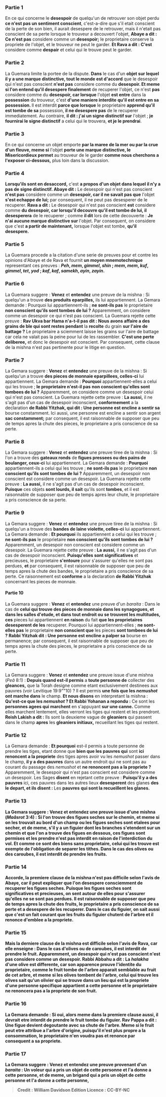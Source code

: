 
### Partie 1
En ce qui concerne le <b>desespoir</b> de quelqu'un de retrouver son objet perdu <b>ce n'est pas un sentiment conscient</b>, c'est-a-dire que s'il etait conscient de la perte de son bien, il aurait desespere de le retrouver, mais il n'etait pas conscient de sa perte lorsque le trouveur a decouvert l'objet, <b>Abaye a dit : Ce n'est pas</b> considere comme un <b>desespoir;</b> le proprietaire conserve la propriete de l'objet, et le trouveur ne peut le garder. <b>Et Rava a dit : C'est</b> considere comme <b>despair</b> et celui qui le trouve peut le garder.

### Partie 2
La Guemara limite la portee de la dispute. <b>Dans</b> le cas d'un <b>objet sur lequel il y a une marque distinctive, tout le monde est d'accord</b> que le desespoir qui n'est pas conscient <b>n'est pas</b> considere comme du <b>desespoir. Et meme si l'on entend qu'il desespere finalement</b> de recuperer l'objet, ce n'est <b>pas</b> considere comme du <b>desespoir, car lorsque</b> l'objet <b>est entre</b> dans la <b>possession</b> du trouveur, c'est <b>d'une maniere interdite</b> <b>qu'il est entre en sa possession. </b> Il est interdit <b>parce que lorsque</b> le proprietaire <b>apprend qu'il est tombe de sa</b> possession, <b>il ne desespere pas</b> de le recuperer immediatement. Au contraire, <b>il dit : j'ai un signe distinctif sur</b> l'objet ; <b>je fournirai le signe distinctif</b> a celui qui le trouvera, <b>et je le prendrai</b>.

### Partie 3
En ce qui concerne un objet emporte <b>par la maree de la mer ou par la crue d'un fleuve, meme si</b> l'objet <b>porte une marque distinctive, le Misericordieux permet</b> au trouveur de le garder <b>comme nous cherchons a l'exposer ci-dessous,</b> plus loin dans la discussion.

### Partie 4
<b>Lorsqu'ils sont en desaccord,</b> c'est <b>a propos d'un objet dans lequel il n'y a pas de signe distinctif. Abaye dit :</b> Le desespoir qui n'est pas conscient <b>n'est pas</b> considere comme un <b>desespoir, car il ne savait pas que</b> l'objet <b>s'est echappe de lui;</b> par consequent, il ne peut pas desesperer de le recuperer. <b>Rava a dit :</b> Le desespoir qui n'est pas conscient <b>est</b> considere comme <b>du desespoir, car lorsqu'il decouvre qu'il est tombe de lui, il desesperera</b> de le recuperer ; comme <b>il dit</b> lors de cette decouverte : <b>Je n'ai aucune marque distinctive sur</b> l'objet. Par consequent, on considere que c'est <b>a partir de maintenant,</b> lorsque l'objet est tombe, <b>qu'il desespere.</b>

### Partie 5
La Guemara procede a la citation d'une serie de preuves pour et contre les opinions d'Abaye et de Rava et fournit <b>un moyen mnemotechnique</b> representant ces preuves : <b><i>Peh</i>, <i>mem</i>, <i>gimmel</i>, <i>shin</i> ; <i>mem</i>, <i>mem</i>, <i>kuf</i>, <i>gimmel</i>, <i>tet</i>, <i>yod</i> ; <i>kaf</i>, <i>kaf</i>, <i>samekh</i>, <i>ayin</i>, <i>zayin</i>.</b>

### Partie 6
La Guemara suggere : <b>Venez</b> et <b>entendez</b> une preuve de la mishna : Si quelqu'un a trouve <b>des produits eparpilles,</b> ils lui appartiennent. La Gemara demande : Pourquoi lui appartiennent-ils ; <b>ne sont-ils pas</b> le proprietaire <b>non conscient qu'ils sont tombes de lui ?</b> Apparemment, on considere comme un desespoir ce qui n'est pas conscient. La Guemara rejette cette preuve : <b>Rav Ukva bar Hama n'a-t-il pas dit : Nous avons affaire a des grains de ble qui sont restes pendant</b> la <b>recolte</b> du grain <b>sur l'aire de battage ?</b> Le proprietaire a sciemment laisse les grains sur l'aire de battage car cela ne valait pas la peine pour lui de les rassembler. <b>C'est une perte deliberee,</b> et donc le desespoir est conscient. Par consequent, cette clause de la mishna n'est pas pertinente pour le litige en question.

### Partie 7
La Gemara suggere : <b>Venez</b> et <b>entendez</b> une preuve de la mishna : Si quelqu'un a trouve <b>des pieces de monnaie eparpillees, celles-ci</b> lui appartiennent.</b> La Gemara demande : <b>Pourquoi</b> appartiennent-elles a celui qui les trouve ; <b>le proprietaire n'est-il pas</b> <b>non conscient qu'elles sont tombees de lui ?</b> Apparemment, on considere comme un desespoir celui qui n'est pas conscient. La Guemara rejette cette preuve : <b>La aussi,</b> il ne s'agit pas d'un cas de desespoir inconscient, <b>conformement</b> a la declaration <b>de Rabbi Yitzhak, qui dit : Une personne est encline a sentir sa</b> bourse constamment. Ici aussi, une personne est encline a sentir son</b> argent <b>sac constamment;</b> par consequent, il est raisonnable de supposer que peu de temps apres la chute des pieces, le proprietaire a pris conscience de sa perte.

### Partie 8
La Gemara suggere : <b>Venez</b> et <b>entendez</b> une preuve tiree de la mishna : Si l'on a trouve des <b>gateaux ronds</b> de <b>figues pressees ou des pains de boulanger, ceux-ci</b> lui appartiennent.</b> La Gemara demande : <b>Pourquoi</b> appartiennent-ils a celui qui les trouve ; <b>ne sont-ils pas</b> le proprietaire <b>non conscient qu'ils sont tombes de lui ?</b> Apparemment, un desespoir non conscient est considere comme un desespoir. La Guemara rejette cette preuve : <b>La aussi,</b> il ne s'agit pas d'un cas de desespoir inconscient. <b>Puisque</b> ces objets <b>sont lourds, il sait</b> qu'ils sont <b>tombes</b>, et il est raisonnable de supposer que peu de temps apres leur chute, le proprietaire a pris conscience de sa perte.

### Partie 9
La Gemara suggere : <b>Venez</b> et <b>entendez</b> une preuve tiree de la mishna : Si quelqu'un a trouve des <b>bandes de laine violette, celles-ci</b> lui appartiennent.</b> La Gemara demande : <b>Et pourquoi</b> ils appartiennent a celui qui les trouve ; <b>ne sont-ils pas</b> le proprietaire <b>non conscient qu'ils sont tombes de lui ?</b> Apparemment, un desespoir non conscient est considere comme un desespoir. La Guemara rejette cette preuve : <b>La aussi,</b> il ne s'agit pas d'un cas de desespoir inconscient. <b>Puisqu'elles sont significatives</b> et precieuses, le proprietaire <b>s'entoure</b> pour s'assurer qu'elles ne sont pas perdues, <b>et</b> par consequent, il est raisonnable de supposer que peu de temps apres la chute des bandes, le proprietaire a pris conscience de sa perte. Ce raisonnement est <b>conforme</b> a la declaration <b>de Rabbi Yitzhak</b> concernant les pieces de monnaie.

#### Partie 10
La Guemara suggere : <b>Venez</b> et <b>entendez</b> une preuve d'un <i>baraita</i> : Dans le cas de <b>celui qui trouve des pieces de monnaie dans les synagogues, et dans les salles d'etude, et dans tout endroit ou se trouvent les multitudes, ces</b> pieces lui appartiennent <b>en raison</b> du fait <b>que les proprietaires desesperent de les</b> recuperer. Pourquoi lui appartiennent-elles ; <b>ne sont-elles pas</b> le proprietaire <b>non conscient que</b> les pieces <b>sont tombees de lui ? Rabbi Yitzhak dit : Une personne est encline a palper sa</b> bourse en permanence;</b> par consequent, il est raisonnable de supposer que peu de temps apres la chute des pieces, le proprietaire a pris conscience de sa perte.

### Partie 11
La Gemara suggere : <b>Venez</b> et <b>entendez</b> une preuve issue d'une mishna (<i>Peâ</i> 8:1) : <b>Depuis quand est-il permis</b> a <b>toute personne de</b> collecter des <b>gleances,</b> que la Torah designe comme etant exclusivement destinees aux pauvres (voir Levitique 19:9""10) ? Il est permis <b>une fois que les <i>nemushot</i> ont marche dans</b> le champ. <b>Et nous disons</b> en interpretant la mishna : <b>Qu'est-ce que les <i>nemushot</i> ? Et Rabbi Yohanan a repondu :</b> Ce sont les <b>personnes agees qui marchent</b> en s'appuyant <b>sur une canne.</b> Comme elles marchent lentement, elles verront les tiges qui restent et les prendront. <b>Reish Lakish a dit :</b> Ils sont la deuxieme vague de <b>gleaniers</b> qui passent dans le champ <b>apres</b> les <b>gleaniers initiaux,</b> recueillant les tiges qui restent.

### Partie 12
La Gemara demande : <b>Et pourquoi</b> est-il permis a toute personne de prendre les tiges, etant donne que <b>bien que les pauvres qui</b> sont <b>ici renoncent a la propriete</b> des tiges apres avoir vu les <i>nemushot</i> passer dans le champ, <b>il y a des pauvres</b> dans un autre endroit qui</b> ne sont pas au courant du passage des <i>nemushot</i> et <b>ne renoncent pas a la propriete ? </b> Apparemment, le desespoir qui n'est pas conscient est considere comme un desespoir. Les Sages <b>disent</b> en rejetant cette preuve : <b>Puisqu'il y a des pauvres</b> ici, ces</b> pauvres dans les autres lieux <b>desesperent</b> des glanes <b>des le depart, et ils disent : </b> Les <b>pauvres</b> <b>qui sont <b>la recueillent</b> les glanes.

### Partie 13
La Gemara suggere : <b>Venez</b> et <b>entendez</b> une preuve issue d'une mishna (<i>Maâsrot</i> 3:4) : Si l'on trouve des <b>figues seches</b> <b>sur le chemin, et meme</b> si on les trouvait <b>au bord d'un champ</b> ou les <b>figues seches</b> sont etalees pour secher, <b>et de meme, </b> s'il y a <b>un figuier</b> dont les branches <b>s'etendent sur un chemin et que l'on a trouve des figues en dessous,</b> ces figues <b>sont permises</b> et les prendre n'est pas interdit <b>en raison</b> de l'interdiction du <b>vol. Et</b> comme ce sont des biens sans proprietaire, celui qui les trouve est <b>exempte</b> de l'obligation de separer les <b>tithes.</b> Dans le cas <b>des olives ou des caroubes,</b> il est <b>interdit</b> de prendre les fruits.

### Partie 14
<b>Accorde, la premiere clause</b> de la mishna n'est <b>pas difficile selon</b> l'avis de <b>Abaye,</b> car il peut expliquer que l'on desespere consciemment de recuperer les figues seches. <b>Puisque</b> les figues seches <b>sont significatives</b> et precieuses, <b>on sent</b> autour de <b>elles</b> pour s'assurer qu'elles ne se sont pas perdues. Il est raisonnable de supposer que peu de temps apres la chute des fruits, le proprietaire a pris conscience de sa perte et a desespere de les recuperer. Dans le cas du <b>figuier</b>, <b>on sait aussi que</b> c'est un fait courant que les fruits du figuier <b>chutent</b> de l'arbre et il renonce d'emblee a la propriete.

### Partie 15
<b>Mais la derniere clause</b> de la mishna est <b>difficile selon</b> l'avis de <b>Rava, car elle enseigne :</b> Dans le cas <b>d'olives ou de caroubes,</b> il est <b>interdit</b> de prendre le fruit. Apparemment, un desespoir qui n'est pas conscient n'est pas considere comme un desespoir. <b>Rabbi Abbahu a dit : </b> La <i>halakha</i> d'une <b>olive est differente, car son apparence prouve</b> l'identite <b>du</b> proprietaire, comme le fruit tombe de l'arbre apparait semblable au fruit de cet arbre, <b>et meme si les olives tombent</b> de l'arbre, celui qui trouve les olives <b>sait</b> qu'un olivier qui se trouve dans <b>un lieu qui</b> est la propriete d'une <b>personne</b> specifique appartient a cette <b>personne</b> et le proprietaire ne renoncera pas a la propriete de son fruit.

### Partie 16
La Gemara demande : <b>Si oui,</b> alors <b>meme</b> dans la <b>premiere</b> clause <b>aussi,</b> il devrait etre interdit de prendre le fruit tombe du figuier. <b>Rav Pappa a dit : Une figue devient degoutante avec sa chute</b> de l'arbre. Meme si le fruit peut etre attribue a l'arbre d'origine, puisqu'il n'est plus propre a la consommation, le proprietaire n'en voudra pas et renonce par consequent a sa propriete.

### Partie 17
La Gemara suggere : <b>Venez</b> et <b>entendez</b> une preuve provenant d'un <i>baraita</i> : <b>Un voleur qui a pris</b> un objet <b>de cette</b> personne <b>et l'a donne</b> <b>a cette</b> personne, <b>et de meme, un brigand qui a pris</b> un objet <b>de cette</b> personne <b>et l'a donne</b> <b>a cette</b> personne,

>Credit : William Davidson Edition
>Licence : CC-BY-NC